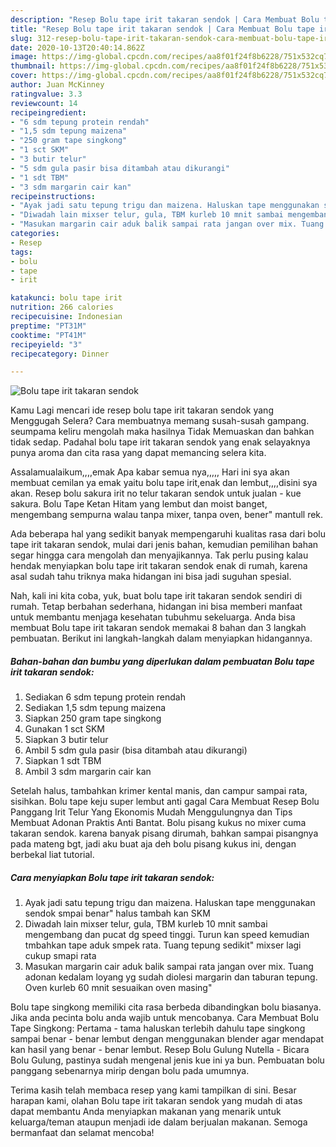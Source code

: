 ```yaml
---
description: "Resep Bolu tape irit takaran sendok | Cara Membuat Bolu tape irit takaran sendok Yang Sedap"
title: "Resep Bolu tape irit takaran sendok | Cara Membuat Bolu tape irit takaran sendok Yang Sedap"
slug: 312-resep-bolu-tape-irit-takaran-sendok-cara-membuat-bolu-tape-irit-takaran-sendok-yang-sedap
date: 2020-10-13T20:40:14.862Z
image: https://img-global.cpcdn.com/recipes/aa8f01f24f8b6228/751x532cq70/bolu-tape-irit-takaran-sendok-foto-resep-utama.jpg
thumbnail: https://img-global.cpcdn.com/recipes/aa8f01f24f8b6228/751x532cq70/bolu-tape-irit-takaran-sendok-foto-resep-utama.jpg
cover: https://img-global.cpcdn.com/recipes/aa8f01f24f8b6228/751x532cq70/bolu-tape-irit-takaran-sendok-foto-resep-utama.jpg
author: Juan McKinney
ratingvalue: 3.3
reviewcount: 14
recipeingredient:
- "6 sdm tepung protein rendah"
- "1,5 sdm tepung maizena"
- "250 gram tape singkong"
- "1 sct SKM"
- "3 butir telur"
- "5 sdm gula pasir bisa ditambah atau dikurangi"
- "1 sdt TBM"
- "3 sdm margarin cair kan"
recipeinstructions:
- "Ayak jadi satu tepung trigu dan maizena. Haluskan tape menggunakan sendok smpai benar&#34; halus tambah kan SKM"
- "Diwadah lain mixser telur, gula, TBM kurleb 10 mnit sambai mengembang dan pucat dg speed tinggi. Turun kan speed kemudian tmbahkan tape aduk smpek rata. Tuang tepung sedikit&#34; mixser lagi cukup smapi rata"
- "Masukan margarin cair aduk balik sampai rata jangan over mix. Tuang adonan kedalam loyang yg sudah diolesi margarin dan taburan tepung. Oven kurleb 60 mnit sesuaikan oven masing&#34;"
categories:
- Resep
tags:
- bolu
- tape
- irit

katakunci: bolu tape irit 
nutrition: 266 calories
recipecuisine: Indonesian
preptime: "PT31M"
cooktime: "PT41M"
recipeyield: "3"
recipecategory: Dinner

---
```



![Bolu tape irit takaran sendok](https://img-global.cpcdn.com/recipes/aa8f01f24f8b6228/751x532cq70/bolu-tape-irit-takaran-sendok-foto-resep-utama.jpg)

Kamu Lagi mencari ide resep bolu tape irit takaran sendok yang Menggugah Selera? Cara membuatnya memang susah-susah gampang. seumpama keliru mengolah maka hasilnya Tidak Memuaskan dan bahkan tidak sedap. Padahal bolu tape irit takaran sendok yang enak selayaknya punya aroma dan cita rasa yang dapat memancing selera kita.

Assalamualaikum,,,,emak Apa kabar semua nya,,,,, Hari ini sya akan membuat cemilan ya emak yaitu bolu tape irit,enak dan lembut,,,,disini sya akan. Resep bolu sakura irit no telur takaran sendok untuk jualan - kue sakura. Bolu Tape Ketan Hitam yang lembut dan moist banget, mengembang sempurna walau tanpa mixer, tanpa oven, bener&#34; mantull rek.

Ada beberapa hal yang sedikit banyak mempengaruhi kualitas rasa dari bolu tape irit takaran sendok, mulai dari jenis bahan, kemudian pemilihan bahan segar hingga cara mengolah dan menyajikannya. Tak perlu pusing kalau hendak menyiapkan bolu tape irit takaran sendok enak di rumah, karena asal sudah tahu triknya maka hidangan ini bisa jadi suguhan spesial.


Nah, kali ini kita coba, yuk, buat bolu tape irit takaran sendok sendiri di rumah. Tetap berbahan sederhana, hidangan ini bisa memberi manfaat untuk membantu menjaga kesehatan tubuhmu sekeluarga. Anda bisa membuat Bolu tape irit takaran sendok memakai 8 bahan dan 3 langkah pembuatan. Berikut ini langkah-langkah dalam menyiapkan hidangannya.

<!--inarticleads1-->

##### Bahan-bahan dan bumbu yang diperlukan dalam pembuatan Bolu tape irit takaran sendok:

1. Sediakan 6 sdm tepung protein rendah
1. Sediakan 1,5 sdm tepung maizena
1. Siapkan 250 gram tape singkong
1. Gunakan 1 sct SKM
1. Siapkan 3 butir telur
1. Ambil 5 sdm gula pasir (bisa ditambah atau dikurangi)
1. Siapkan 1 sdt TBM
1. Ambil 3 sdm margarin cair kan


Setelah halus, tambahkan krimer kental manis, dan campur sampai rata, sisihkan. Bolu tape keju super lembut anti gagal Cara Membuat Resep Bolu Panggang Irit Telur Yang Ekonomis Mudah Menggulungnya dan Tips Membuat Adonan Praktis Anti Bantat. Bolu pisang kukus no mixer cuma takaran sendok. karena banyak pisang dirumah, bahkan sampai pisangnya pada mateng bgt, jadi aku buat aja deh bolu pisang kukus ini, dengan berbekal liat tutorial. 

<!--inarticleads2-->

##### Cara menyiapkan Bolu tape irit takaran sendok:

1. Ayak jadi satu tepung trigu dan maizena. Haluskan tape menggunakan sendok smpai benar&#34; halus tambah kan SKM
1. Diwadah lain mixser telur, gula, TBM kurleb 10 mnit sambai mengembang dan pucat dg speed tinggi. Turun kan speed kemudian tmbahkan tape aduk smpek rata. Tuang tepung sedikit&#34; mixser lagi cukup smapi rata
1. Masukan margarin cair aduk balik sampai rata jangan over mix. Tuang adonan kedalam loyang yg sudah diolesi margarin dan taburan tepung. Oven kurleb 60 mnit sesuaikan oven masing&#34;


Bolu tape singkong memiliki cita rasa berbeda dibandingkan bolu biasanya. Jika anda pecinta bolu anda wajib untuk mencobanya. Cara Membuat Bolu Tape Singkong: Pertama - tama haluskan terlebih dahulu tape singkong sampai benar - benar lembut dengan menggunakan blender agar mendapat kan hasil yang benar - benar lembut. Resep Bolu Gulung Nutella - Bicara Bolu Gulung, pastinya sudah mengenal jenis kue ini ya bun. Pembuatan bolu panggang sebenarnya mirip dengan bolu pada umumnya. 

Terima kasih telah membaca resep yang kami tampilkan di sini. Besar harapan kami, olahan Bolu tape irit takaran sendok yang mudah di atas dapat membantu Anda menyiapkan makanan yang menarik untuk keluarga/teman ataupun menjadi ide dalam berjualan makanan. Semoga bermanfaat dan selamat mencoba!
